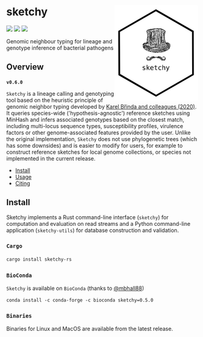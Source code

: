 # sketchy <a href='https://github.com/esteinig'><img src='docs/images/logo.png' align="right" height="250" /></a>

![](https://img.shields.io/badge/lang-rust-black.svg)
![](https://img.shields.io/badge/version-0.6.0-purple.svg)
![](https://img.shields.io/badge/biorxiv-1.0-blue.svg)

Genomic neighbour typing for lineage and genotype inference of bacterial pathogens

## Overview

**`v0.6.0`**

`Sketchy` is a lineage calling and genotyping tool based on the heuristic principle of genomic neighbor typing developed by [Karel Břinda and colleagues (2020)](https://www.biorxiv.org/content/10.1101/403204v2). It queries species-wide ('hypothesis-agnostic') reference sketches using MinHash and infers associated genotypes based on the closest match, including multi-locus sequence types, susceptibility profiles, virulence factors or other genome-associated features provided by the user. Unlike the original implementation, `Sketchy` does not use phylogenetic trees (which has some downsides) and is easier to modify for users, for example to construct reference sketches for local genome collections, or species not implemented in the current release.

- [Install](#install)
- [Usage](#usage)
- [Citing](#citing)

## Install

Sketchy implements a Rust command-line interface (`sketchy`) for computation and evaluation on read streams and a Python command-line application (`sketchy-utils`) for database construction and validation.

### `Cargo`

```bash
cargo install sketchy-rs
```

### `BioConda`

`Sketchy` is available on `BioConda` (thanks to [@mbhall88](https://github.com/mbhall88))

```
conda install -c conda-forge -c bioconda sketchy=0.5.0
```

### `Binaries`

Binaries for Linux and MacOS are available from the latest release.

